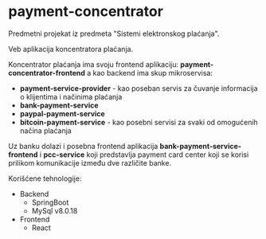 # payment-concentrator

Predmetni projekat iz predmeta "Sistemi elektronskog plaćanja".

Veb aplikacija koncentratora plaćanja. 

Koncentrator plaćanja ima svoju frontend aplikaciju: **payment-concentrator-frontend** a kao backend ima skup mikroservisa: 
 - **payment-service-provider** - kao poseban servis za čuvanje informacija o klijentima i načinima plaćanja
 - **bank-payment-service** 
 - **paypal-payment-service**
 - **bitcoin-payment-service** - kao posebni servisi za svaki od omogućenih načina plaćanja

Uz banku dolazi i posebna frontend aplikacija **bank-payment-service-frontend** i **pcc-service** koji predstavlja payment card center koji se korisi prilikom komunikacije između dve različite banke.

Korišćene tehnologije:

  - Backend
     * SpringBoot
     * MySql v8.0.18
  - Frontend
      * React

    
